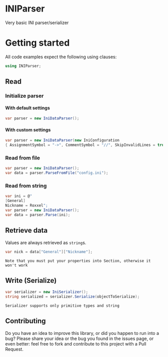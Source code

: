 # INIParser
Very basic INI parser/serializer

# Getting started
All code examples expect the following using clauses:

```csharp
using INIParser;
```

## Read

### Initialize parser

#### With default settings
```csharp
var parser = new IniDataParser();
```
#### With custom settings
```csharp
var parser = new IniDataParser(new IniConfiguration
{ AssignmentSymbol = "->", CommentSymbol = "//", SkipInvalidLines = true });
```

### Read from file
```csharp
var parser = new IniDataParser();
var data = parser.ParseFromFile("config.ini");
```
### Read from string
```csharp
var ini = @"
[General]
Nickname = Roxxel";
var parser = new IniDataParser();
var data = parser.Parse(ini);
```


## Retrieve data
Values are always retrieved as `string`s.
```csharp
var nick = data["General"]["Nickname"];
```

`Note that you must put your properties into Section, otherwise it won't work`

## Write (Serialize)

```csharp
var serializer = new IniSerializer();
string serialized = serializer.Serialize(objectToSerialize);
```
`Serializer supports only primitive types and string`

## Contributing
Do you have an idea to improve this library, or did you happen to run into a bug? Please share your idea or the bug you found in the issues page, or even better: feel free to fork and contribute to this project with a Pull Request.
